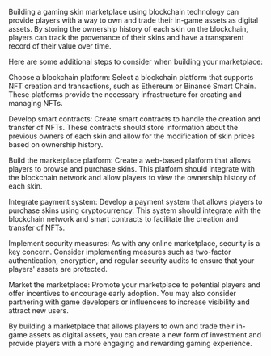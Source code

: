  Building a gaming skin marketplace using blockchain technology can provide players with a way to own and trade their in-game assets as digital assets. By storing the ownership history of each skin on the blockchain, players can track the provenance of their skins and have a transparent record of their value over time.

Here are some additional steps to consider when building your marketplace:

Choose a blockchain platform: Select a blockchain platform that supports NFT creation and transactions, such as Ethereum or Binance Smart Chain. These platforms provide the necessary infrastructure for creating and managing NFTs.

Develop smart contracts: Create smart contracts to handle the creation and transfer of NFTs. These contracts should store information about the previous owners of each skin and allow for the modification of skin prices based on ownership history.

Build the marketplace platform: Create a web-based platform that allows players to browse and purchase skins. This platform should integrate with the blockchain network and allow players to view the ownership history of each skin.

Integrate payment system: Develop a payment system that allows players to purchase skins using cryptocurrency. This system should integrate with the blockchain network and smart contracts to facilitate the creation and transfer of NFTs.

Implement security measures: As with any online marketplace, security is a key concern. Consider implementing measures such as two-factor authentication, encryption, and regular security audits to ensure that your players' assets are protected.

Market the marketplace: Promote your marketplace to potential players and offer incentives to encourage early adoption. You may also consider partnering with game developers or influencers to increase visibility and attract new users.

By building a marketplace that allows players to own and trade their in-game assets as digital assets, you can create a new form of investment and provide players with a more engaging and rewarding gaming experience.
